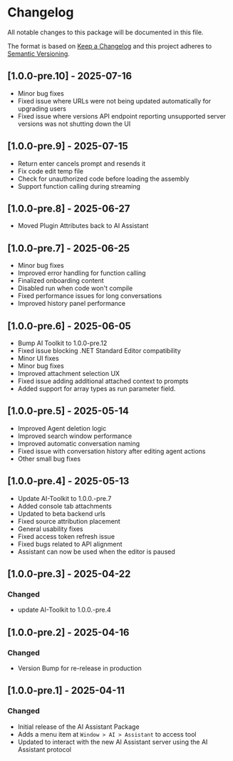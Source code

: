 # Changelog
All notable changes to this package will be documented in this file.

The format is based on [Keep a Changelog](http://keepachangelog.com/en/1.0.0/)
and this project adheres to [Semantic Versioning](http://semver.org/spec/v2.0.0.html).

## [1.0.0-pre.10] - 2025-07-16
- Minor bug fixes
- Fixed issue where URLs were not being updated automatically for upgrading users
- Fixed issue where versions API endpoint reporting unsupported server versions was not shutting down the UI

## [1.0.0-pre.9] - 2025-07-15
- Return enter cancels prompt and resends it
- Fix code edit temp file
- Check for unauthorized code before loading the assembly
- Support function calling during streaming

## [1.0.0-pre.8] - 2025-06-27
- Moved Plugin Attributes back to AI Assistant

## [1.0.0-pre.7] - 2025-06-25
- Minor bug fixes
- Improved error handling for function calling
- Finalized onboarding content
- Disabled run when code won't compile
- Fixed performance issues for long conversations
- Improved history panel performance

## [1.0.0-pre.6] - 2025-06-05
- Bump AI Toolkit to 1.0.0-pre.12
- Fixed issue blocking .NET Standard Editor compatibility
- Minor UI fixes
- Minor bug fixes
- Improved attachment selection UX
- Fixed issue adding additional attached context to prompts
- Added support for array types as run parameter field.

## [1.0.0-pre.5] - 2025-05-14
- Improved Agent deletion logic
- Improved search window performance
- Improved automatic conversation naming
- Fixed issue with conversation history after editing agent actions
- Other small bug fixes

## [1.0.0-pre.4] - 2025-05-13
- Update AI-Toolkit to 1.0.0.-pre.7
- Added console tab attachments
- Updated to beta backend urls
- Fixed source attribution placement
- General usability fixes
- Fixed access token refresh issue
- Fixed bugs related to API alignment
- Assistant can now be used when the editor is paused

## [1.0.0-pre.3] - 2025-04-22

### Changed
- update AI-Toolkit to 1.0.0.-pre.4

## [1.0.0-pre.2] - 2025-04-16

### Changed
- Version Bump for re-release in production

## [1.0.0-pre.1] - 2025-04-11

### Changed
- Initial release of the AI Assistant Package
- Adds a menu item at `Window > AI > Assistant` to access tool
- Updated to interact with the new AI Assistant server using the AI Assistant protocol
